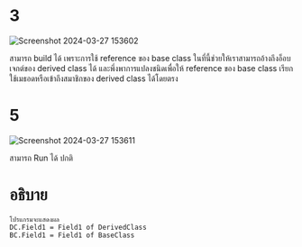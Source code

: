 # 3 #
![Screenshot 2024-03-27 153602](https://github.com/ironmanwin1/03376836-OOP-2566-Lab-08/assets/144198724/e0615efa-3aab-4b47-be68-e8a6f463765b)

สามารถ build ได้ เพราะการใช้ reference ของ base class ในที่นี้ช่วยให้เราสามารถอ้างถึงอ็อบเจกต์ของ derived class ได้ และพึ่งพาการแปลงชนิดเพื่อให้ reference ของ base class เรียกใช้เมธอดหรือเข้าถึงสมาชิกของ derived class ได้โดยตรง


# 5 #
![Screenshot 2024-03-27 153611](https://github.com/ironmanwin1/03376836-OOP-2566-Lab-08/assets/144198724/45803b05-876c-48bd-84ed-9b70931d6b23)

สามารถ Run ได้ ปกติ

# อธิบาย # 
```
โปรแกรมจะแสดงผล
DC.Field1 = Field1 of DerivedClass
BC.Field1 = Field1 of BaseClass
